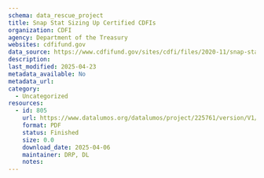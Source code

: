 ```yaml
---
schema: data_rescue_project 
title: Snap Stat Sizing Up Certified CDFIs
organization: CDFI
agency: Department of the Treasury
websites: cdfifund.gov
data_source: https://www.cdfifund.gov/sites/cdfi/files/2020-11/snap-stat-june-1-2016.pdf
description: 
last_modified: 2025-04-23
metadata_available: No
metadata_url: 
category:
  - Uncategorized
resources:
  - id: 805
    url: https://www.datalumos.org/datalumos/project/225761/version/V1/view
    format: PDF
    status: Finished
    size: 0.0
    download_date: 2025-04-06
    maintainer: DRP, DL
    notes: 
---
```

